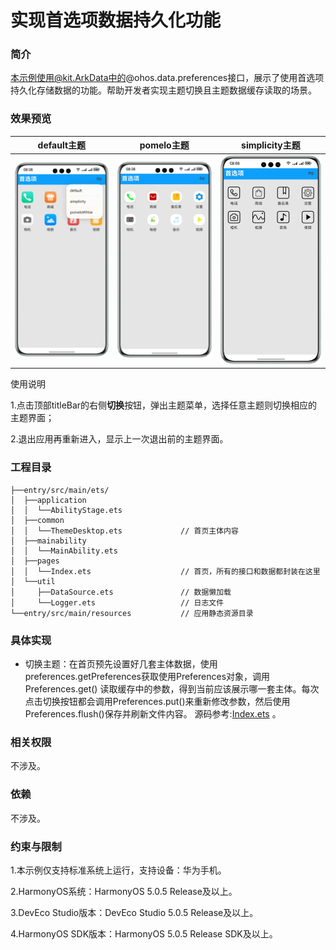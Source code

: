 # 实现首选项数据持久化功能

### 简介

本示例使用@kit.ArkData中的@ohos.data.preferences接口，展示了使用首选项持久化存储数据的功能。帮助开发者实现主题切换且主题数据缓存读取的场景。

### 效果预览 

|default主题|pomelo主题|simplicity主题|
|---|---|---|
|![](screenshots/devices/default.png)|![](screenshots/devices/pomelo.png)|![](screenshots/devices/simplicity.png)|

使用说明

1.点击顶部titleBar的右侧**切换**按钮，弹出主题菜单，选择任意主题则切换相应的主题界面；

2.退出应用再重新进入，显示上一次退出前的主题界面。

### 工程目录
```
├──entry/src/main/ets/
│  ├──application
│  │  └──AbilityStage.ets
│  ├──common
│  │  └──ThemeDesktop.ets             // 首页主体内容
│  ├──mainability
│  │  └──MainAbility.ets
│  ├──pages
│  │  └──Index.ets                    // 首页，所有的接口和数据都封装在这里
│  └──util
│     ├──DataSource.ets               // 数据懒加载
│     └──Logger.ets                   // 日志文件
└──entry/src/main/resources           // 应用静态资源目录
```

### 具体实现

* 切换主题：在首页预先设置好几套主体数据，使用preferences.getPreferences获取使用Preferences对象，调用Preferences.get()
读取缓存中的参数，得到当前应该展示哪一套主体。每次点击切换按钮都会调用Preferences.put()来重新修改参数，然后使用
Preferences.flush()保存并刷新文件内容。
源码参考:[Index.ets](entry/src/main/ets/pages/Index.ets) 。

### 相关权限

不涉及。

### 依赖

不涉及。

### 约束与限制

1.本示例仅支持标准系统上运行，支持设备：华为手机。

2.HarmonyOS系统：HarmonyOS 5.0.5 Release及以上。

3.DevEco Studio版本：DevEco Studio 5.0.5 Release及以上。

4.HarmonyOS SDK版本：HarmonyOS 5.0.5 Release SDK及以上。




